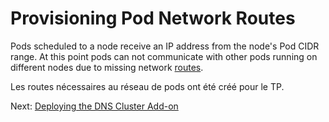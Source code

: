 # Provisioning Pod Network Routes

Pods scheduled to a node receive an IP address from the node's Pod CIDR range. At this point pods can not communicate with other pods running on different nodes due to missing network [routes](https://cloud.google.com/compute/docs/vpc/routes).

Les routes nécessaires au réseau de pods ont été créé pour le TP.

Next: [Deploying the DNS Cluster Add-on](12-dns-addon.md)

